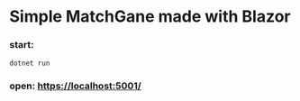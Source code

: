 # Simple MatchGane made with Blazor

### start:
```
dotnet run
```

### open: [https://localhost:5001/]("https://localhost:5001/")